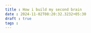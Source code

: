 ```yaml
---
title : How i build my second brain
date : 2024-11-02T08:20:32.3232+05:30
draft : true
tags : 
---
```

